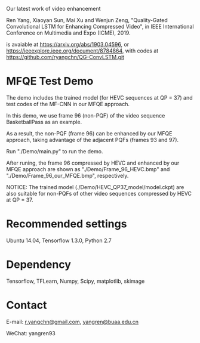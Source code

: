 Our latest work of video enhancement 

Ren Yang, Xiaoyan Sun, Mai Xu and Wenjun Zeng, "Quality-Gated Convolutional LSTM for Enhancing Compressed Video", in IEEE International Conference on Multimedia and Expo (ICME), 2019.

is avaiable at https://arxiv.org/abs/1903.04596, or https://ieeexplore.ieee.org/document/8784864, with codes at https://github.com/ryangchn/QG-ConvLSTM.git

# MFQE Test Demo 

The demo includes the trained model (for HEVC sequences at QP = 37) and test codes of the MF-CNN in our MFQE approach. 

In this demo, we use frame 96 (non-PQF) of the video sequence BasketballPass as an example. 

As a result, the non-PQF (frame 96) can be enhanced by our MFQE approach, taking advantage of the adjacent PQFs (frames 93 and 97).

Run "./Demo/main.py" to run the demo. 

After runing, the frame 96 compressed by HEVC and enhanced by our MFQE approach are shown as "./Demo/Frame_96_HEVC.bmp" and "./Demo/Frame_96_our_MFQE.bmp", respectively.


NOTICE: The trained model (./Demo/HEVC_QP37_model/model.ckpt) are also suitable for non-PQFs of other video sequences compressed by HEVC at QP = 37. 


# Recommended settings

Ubuntu 14.04, Tensorflow 1.3.0, Python 2.7

# Dependency

Tensorflow, TFLearn, Numpy, Scipy, matplotlib, skimage

# Contact

E-mail: r.yangchn@gmail.com, yangren@buaa.edu.cn

WeChat: yangren93
